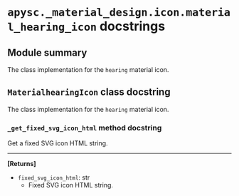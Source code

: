 # `apysc._material_design.icon.material_hearing_icon` docstrings

## Module summary

The class implementation for the `hearing` material icon.

## `MaterialhearingIcon` class docstring

The class implementation for the `hearing` material icon.

### `_get_fixed_svg_icon_html` method docstring

Get a fixed SVG icon HTML string.<hr>

**[Returns]**

- `fixed_svg_icon_html`: str
  - Fixed SVG icon HTML string.